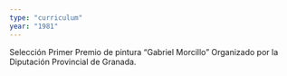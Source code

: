 ```yaml
---
type: "curriculum"
year: "1981"
---
```

Selección Primer Premio de pintura “Gabriel Morcillo” Organizado por la Diputación Provincial de Granada.